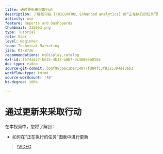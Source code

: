 ```yaml
---
title: 通过更新来采取行动
description: 了解如何在 [!UICONTROL Enhanced analytics] 的“正在执行的任务”图表内进行更新。
activity: use
feature: Reports and Dashboards
thumbnail: 335053.png
type: Tutorial
role: User
level: Beginner
team: Technical Marketing
jira: KT-8736
recommendations: noDisplay,catalog
exl-id: f574a537-b635-4b17-a067-3c168eea850a
doc-type: video
source-git-commit: bbdf99c6bc1be714077fd94fc3f8325394de36b3
workflow-type: tm+mt
source-wordcount: '40'
ht-degree: 100%

---
```


# 通过更新来采取行动

在本视频中，您将了解到：

* 如何在“正在执行的任务”图表中进行更新

>[!VIDEO](https://video.tv.adobe.com/v/335053/?quality=12&learn=on&enablevpops=1)
